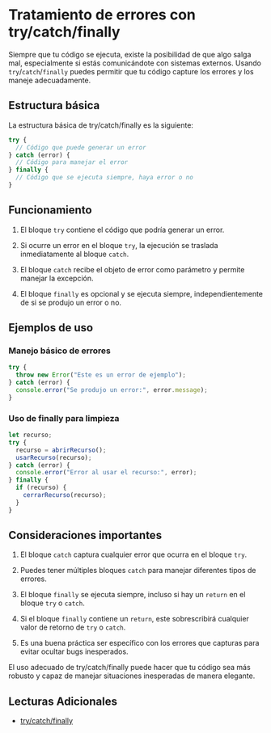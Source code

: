 # Tratamiento de errores con try/catch/finally

Siempre que tu código se ejecuta, existe la posibilidad de que algo salga mal, especialmente si estás comunicándote con sistemas externos. Usando `try`/`catch`/`finally` puedes permitir que tu código capture los errores y los maneje adecuadamente.

## Estructura básica

La estructura básica de try/catch/finally es la siguiente:

```javascript
try {
  // Código que puede generar un error
} catch (error) {
  // Código para manejar el error
} finally {
  // Código que se ejecuta siempre, haya error o no
}
```

## Funcionamiento

1. El bloque `try` contiene el código que podría generar un error.

2. Si ocurre un error en el bloque `try`, la ejecución se traslada inmediatamente al bloque `catch`.

3. El bloque `catch` recibe el objeto de error como parámetro y permite manejar la excepción.

4. El bloque `finally` es opcional y se ejecuta siempre, independientemente de si se produjo un error o no.

## Ejemplos de uso

### Manejo básico de errores

```javascript
try {
  throw new Error("Este es un error de ejemplo");
} catch (error) {
  console.error("Se produjo un error:", error.message);
}
```

### Uso de finally para limpieza

```javascript
let recurso;
try {
  recurso = abrirRecurso();
  usarRecurso(recurso);
} catch (error) {
  console.error("Error al usar el recurso:", error);
} finally {
  if (recurso) {
    cerrarRecurso(recurso);
  }
}
```

## Consideraciones importantes

1. El bloque `catch` captura cualquier error que ocurra en el bloque `try`.

2. Puedes tener múltiples bloques `catch` para manejar diferentes tipos de errores.

3. El bloque `finally` se ejecuta siempre, incluso si hay un `return` en el bloque `try` o `catch`.

4. Si el bloque `finally` contiene un `return`, este sobrescribirá cualquier valor de retorno de `try` o `catch`.

5. Es una buena práctica ser específico con los errores que capturas para evitar ocultar bugs inesperados.

El uso adecuado de try/catch/finally puede hacer que tu código sea más robusto y capaz de manejar situaciones inesperadas de manera elegante.

## Lecturas Adicionales

- [try/catch/finally](https://developer.mozilla.org/en-US/docs/Web/JavaScript/Reference/Statements/try...catch)
